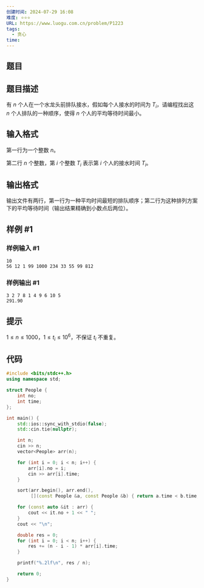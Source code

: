 ```yaml
---
创建时间: 2024-07-29 16:08
难度: ⭐️⭐️⭐️
URL: https://www.luogu.com.cn/problem/P1223
tags:
  - 贪心
time:
---
```


## 题目
## 题目描述

有 $n$ 个人在一个水龙头前排队接水，假如每个人接水的时间为 $T_i$，请编程找出这 $n$ 个人排队的一种顺序，使得 $n$ 个人的平均等待时间最小。

## 输入格式

第一行为一个整数 $n$。

第二行 $n$ 个整数，第 $i$ 个整数 $T_i$ 表示第 $i$ 个人的接水时间 $T_i$。

## 输出格式

输出文件有两行，第一行为一种平均时间最短的排队顺序；第二行为这种排列方案下的平均等待时间（输出结果精确到小数点后两位）。

## 样例 #1

### 样例输入 #1

```
10 
56 12 1 99 1000 234 33 55 99 812
```

### 样例输出 #1

```
3 2 7 8 1 4 9 6 10 5
291.90
```

## 提示

$1\le n \leq 1000$，$1\le t_i \leq 10^6$，不保证 $t_i$ 不重复。

## 代码

```cpp
#include <bits/stdc++.h>
using namespace std;

struct People {
    int no;
    int time;
};

int main() {
    std::ios::sync_with_stdio(false);
    std::cin.tie(nullptr);

    int n;
    cin >> n;
    vector<People> arr(n);

    for (int i = 0; i < n; i++) {
        arr[i].no = i;
        cin >> arr[i].time;
    }

    sort(arr.begin(), arr.end(),
         [](const People &a, const People &b) { return a.time < b.time; });

    for (const auto &it : arr) {
        cout << it.no + 1 << " ";
    }
    cout << "\n";

    double res = 0;
    for (int i = 0; i < n; i++) {
        res += (n - i - 1) * arr[i].time;
    }

    printf("%.2lf\n", res / n);

    return 0;
}

```